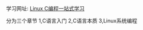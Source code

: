 学习网址: [Linux C编程一站式学习](http://akaedu.github.io/book/ch02s01.html "web of c")

分为三个章节
1,C语言入门
2,C语言本质
3,Linux系统编程
